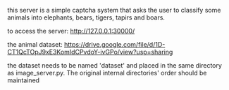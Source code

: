 this server is a simple captcha system that asks the user to classify some animals into elephants, bears, tigers, tapirs and boars.


to access the server:
http://127.0.0.1:30000/


the animal dataset:
https://drive.google.com/file/d/1D-CT1QcTOpJ9xE3KomIdCPvdoY-ivGPo/view?usp=sharing



the dataset needs to be named 'dataset' and placed in the same directory as image_server.py.
The original internal directories' order should be maintained
